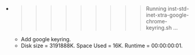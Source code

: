 * >>>>>>>>> Running inst-std-inet-xtra-google-chrome-keyring.sh ...
  * Add google keyring.
  * Disk size = 3191888K. Space Used = 16K. Runtime = 00:00:00:01.
